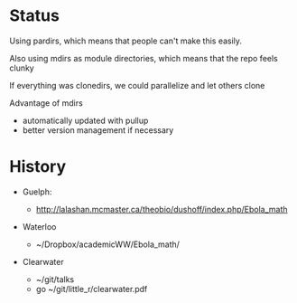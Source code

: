 
# Status

Using pardirs, which means that people can't make this easily.

Also using mdirs as module directories, which means that the repo feels clunky

If everything was clonedirs, we could parallelize and let others clone

Advantage of mdirs
* automatically updated with pullup
* better version management if necessary

# History 

* Guelph:
	* http://lalashan.mcmaster.ca/theobio/dushoff/index.php/Ebola_math

* Waterloo
	* ~/Dropbox/academicWW/Ebola_math/

* Clearwater
	* ~/git/talks
	* go ~/git/little_r/clearwater.pdf

